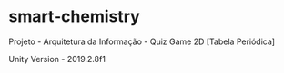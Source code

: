 # smart-chemistry
 Projeto - Arquitetura da Informação - Quiz Game 2D [Tabela Periódica]
 
 Unity Version - 2019.2.8f1

